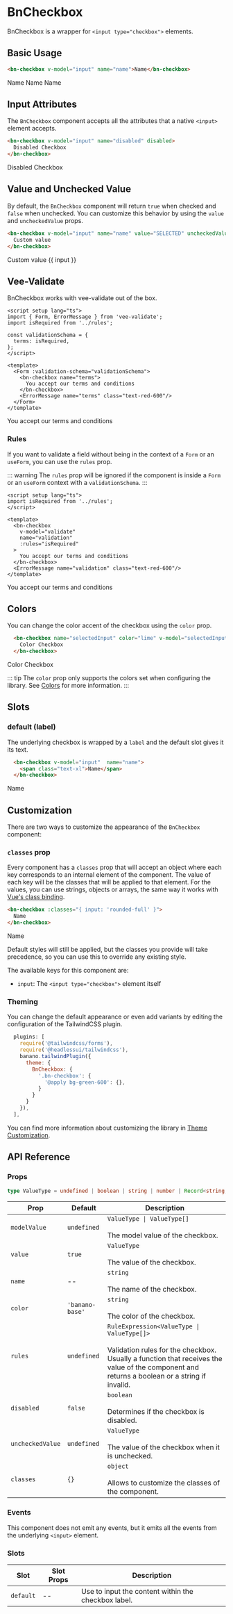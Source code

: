 <script setup lang="ts">
import { ref } from 'vue';
import BnCheckbox from '../../src/components/BnCheckbox/BnCheckbox.vue';
import { Form, ErrorMessage } from 'vee-validate';

const input = ref(false);
const selectedInput = ref(true);
const validate = ref(false);

const letterIcon = 'M20,8L12,13L4,8V6L12,11L20,6M20,4H4C2.89,4 2,4.89 2,6V18A2,2 0 0,0 4,20H20A2,2 0 0,0 22,18V6C22,4.89 21.1,4 20,4Z';

function isRequired(val: string) {
  if (!val) {
    return 'This field is required';
  }

  return true;
}

const validationSchema = {
  terms: isRequired,
};
</script>

# BnCheckbox

BnCheckbox is a wrapper for `<input type="checkbox">` elements.

## Basic Usage
```html
<bn-checkbox v-model="input" name="name">Name</bn-checkbox>
```
<code-preview>
  <bn-checkbox v-model="input" name="name">Name</bn-checkbox>
  <bn-checkbox v-model="input" name="name">Name</bn-checkbox>
  <bn-checkbox v-model="input" name="name">Name</bn-checkbox>
</code-preview>

## Input Attributes
The `BnCheckbox` component accepts all the attributes that a native `<input>` element accepts.

```html
<bn-checkbox v-model="input" name="disabled" disabled>
  Disabled Checkbox
</bn-checkbox>
```

<code-preview>
  <bn-checkbox v-model="input" name="disabled" disabled>
    Disabled Checkbox
  </bn-checkbox>
</code-preview>


## Value and Unchecked Value

By default, the `BnCheckbox` component will return `true` when checked and `false` when unchecked. You can customize this behavior by using the `value` and `uncheckedValue` props.

```html
<bn-checkbox v-model="input" name="name" value="SELECTED" uncheckedValue="UNSELECTED">
  Custom value
</bn-checkbox>
```

<code-preview>
  <bn-checkbox v-model="input" name="name" value="SELECTED" uncheckedValue="UNSELECTED">
    Custom value
  </bn-checkbox>
  {{ input }}
</code-preview>

## Vee-Validate
BnCheckbox works with vee-validate out of the box.

```vue
<script setup lang="ts">
import { Form, ErrorMessage } from 'vee-validate';
import isRequired from '../rules';

const validationSchema = {
  terms: isRequired,
};
</script>

<template>
  <Form :validation-schema="validationSchema">
    <bn-checkbox name="terms">
      You accept our terms and conditions
    </bn-checkbox>
    <ErrorMessage name="terms" class="text-red-600"/>
  </Form>
</template>
```

<code-preview>
  <Form :validation-schema="validationSchema">
    <bn-checkbox name="terms">
      You accept our terms and conditions
    </bn-checkbox>
    <ErrorMessage name="terms" class="text-red-600"/>
  </Form>
</code-preview>

### Rules

If you want to validate a field without being in the context of a `Form` or an `useForm`, you can use the `rules` prop.

::: warning
The `rules` prop will be ignored if the component is inside a `Form` or an `useForm` context with a `validationSchema`.
:::

```vue
<script setup lang="ts">
import isRequired from '../rules';
</script>

<template>
  <bn-checkbox
    v-model="validate"
    name="validation"
    :rules="isRequired"
  >
    You accept our terms and conditions
  </bn-checkbox>
  <ErrorMessage name="validation" class="text-red-600"/>
</template>
```

<code-preview>
  <Form>
    <bn-checkbox
      v-model="validate"
      name="validation"
      :rules="isRequired"
    >
      You accept our terms and conditions
    </bn-checkbox>
    <ErrorMessage name="validation" class="text-red-600" />
  </Form>
</code-preview>

## Colors

You can change the color accent of the checkbox using the `color` prop.

```html
  <bn-checkbox name="selectedInput" color="lime" v-model="selectedInput">
    Color Checkbox
  </bn-checkbox>
```
<code-preview>
  <div class="grid col-span-1 gap-4">
    <bn-checkbox name="selectedInput" color="lime" v-model="selectedInput">
      Color Checkbox
    </bn-checkbox>
  </div>
</code-preview>

::: tip
The `color` prop only supports the colors set when configuring the library. See [Colors](../colors.md) for more information.
:::

## Slots

### default (label)

The underlying checkbox is wrapped by a `label` and the default slot gives it its text.

```html
  <bn-checkbox v-model="input"  name="name">
    <span class="text-xl">Name</span>
  </bn-checkbox>
```
<code-preview>
  <div class="grid col-span-1 gap-4">
    <bn-checkbox v-model="input"  name="name">
      <span class="text-xl text-red-600">N</span>ame
    </bn-checkbox>
  </div>
</code-preview>

## Customization

There are two ways to customize the appearance of the `BnCheckbox` component:

### `classes` prop

Every component has a `classes` prop that will accept an object where each key corresponds to an internal element of the component. The value of each key will be the classes that will be applied to that element. For the values, you can use strings, objects or arrays, the same way it works with [Vue's class binding](https://vuejs.org/guide/essentials/class-and-style.html).

```html
<bn-checkbox :classes="{ input: 'rounded-full' }">
  Name
</bn-checkbox>
```

<code-preview>
  <bn-checkbox :classes="{ input: 'rounded-full' }">
    Name
  </bn-checkbox>
</code-preview>

Default styles will still be applied, but the classes you provide will take precedence, so you can use this to override any existing style.

The available keys for this component are:

- `input`: The `<input type="checkbox">` element itself

### Theming

You can change the default appearance or even add variants by editing the configuration of the TailwindCSS plugin.

```javascript
  plugins: [
    require('@tailwindcss/forms'),
    require('@headlessui/tailwindcss'),
    banano.tailwindPlugin({
      theme: {
        BnCheckbox: {
          '.bn-checkbox': {
            '@apply bg-green-600': {},
          }
        }
      }
    }),
  ],
```

You can find more information about customizing the library in [Theme Customization](../theme-customization.md).

## API Reference

### Props

```typescript
type ValueType = undefined | boolean | string | number | Record<string, unknown>;
```

| Prop            | Default     | Description |
| --------------- | ----------- | ----------- |
| `modelValue`    | `undefined` | `ValueType \| ValueType[]` <br><br> The model value of the checkbox. |
| `value`         | `true`      | `ValueType` <br><br> The value of the checkbox. |
| `name`          | --          | `string` <br><br> The name of the checkbox. |
| `color`         | `'banano-base'` | `string` <br><br> The color of the checkbox. |
| `rules`         | `undefined` | `RuleExpression<ValueType \| ValueType[]>` <br><br> Validation rules for the checkbox. Usually a function that receives the value of the component and returns a boolean or a string if invalid. |
| `disabled`      | `false`     | `boolean` <br><br> Determines if the checkbox is disabled. |
| `uncheckedValue`| `undefined` | `ValueType` <br><br> The value of the checkbox when it is unchecked. |
| `classes`       | `{}`| `object` <br><br> Allows to customize the classes of the component. |

### Events

This component does not emit any events, but it emits all the events from the underlying `<input>` element.

### Slots

| Slot        | Slot Props | Description |
| ----------- | ---------- | ----------- |
| `default`   | --         | Use to input the content within the checkbox label. |
